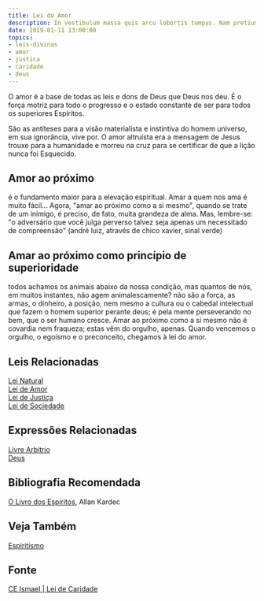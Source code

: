 ```yaml
---
title: Lei do Amor
description: In vestibulum massa quis arcu lobortis tempus. Nam pretium arcu in odio vulputate luctus.
date: 2019-01-11 13:00:00
topics: 
- leis-divinas
- amor
- justica
- caridade
- deus
---
```


O amor é a base de todas as leis e dons de Deus que Deus nos deu. É o força
motriz para todo o progresso e o estado constante de ser para todos os
superiores Espíritos. 

São as antíteses para a visão materialista e instintiva do homem universo, em
sua ignorância, vive por. O amor altruísta era a mensagem de Jesus trouxe para a
humanidade e morreu na cruz para se certificar de que a lição nunca foi
Esquecido. 


## Amor ao próximo
é o fundamento maior para a elevação espiritual. Amar a quem nos ama é muito
fácil... Agora, "amar ao próximo como a si mesmo", quando se trate de um
inimigo, é preciso, de fato, muita grandeza de alma. Mas, lembre-se: "o
adversário que você julga perverso talvez seja apenas um necessitado de
compreensão" (andré luiz, através de chico xavier, sinal verde)

## Amar ao próximo como princípio de superioridade
todos achamos os animais abaixo da nossa condição, mas quantos de nós, em muitos
instantes, não agem animalescamente? não são a força, as armas, o dinheiro, a
posição, nem mesmo a cultura ou o cabedal intelectual que fazem o homem superior
perante deus; é pela mente perseverando no bem, que o ser humano cresce. Amar ao
próximo como a si mesmo não é covardia nem fraqueza; estas vêm do orgulho,
apenas. Quando vencemos o orgulho, o egoísmo e o preconceito, chegamos à lei do
amor.


## Leis Relacionadas
[Lei Natural](../natural)  
[Lei de Amor](../amor)  
[Lei de Justiça](../justica)  
[Lei de Sociedade](../sociedade)  

## Expressões Relacionadas
[Livre Arbítrio](/sobre/livre-arbitrio)  
[Deus](/sobre/deus)

## Bibliografia Recomendada
[O Livro dos Espíritos](/livros/livro-dos-espiritos), Allan Kardec  

## Veja Também
[Espiritismo](/espiritismo)

## Fonte
[CE Ismael | Lei de Caridade](https://www.ceismael.com.br/download/apostila/apost1.htm)



